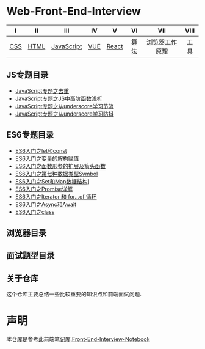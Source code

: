 # Web-Front-End-Interview

| Ⅰ | Ⅱ | Ⅲ | Ⅳ | Ⅴ | Ⅵ | Ⅶ | Ⅷ |
| :----:| :----: | :----: | :----: |:----: |:----: |:----: |:----: |
| [CSS](https://github.com/BGround/Web-Front-End-Interview/blob/main/CSS/CSS.md) | [HTML](https://github.com/BGround/Web-Front-End-Interview/blob/main/HTML/HTML.md) | [JavaScript](https://github.com/BGround/Web-Front-End-Interview/blob/main/JavaScript/javascript.md) | [VUE](https://github.com/BGround/Web-Front-End-Interview/blob/main/Vue/Vue.md) | [React](https://github.com/BGround/Web-Front-End-Interview/blob/main/React/React.md) | [算法]() | [浏览器工作原理](https://github.com/BGround/Web-Front-End-Interview/blob/main/BrowserWork/README.md) |[工具]() |

## JS专题目录
- [JavaScript专题之去重](https://github.com/BGround/Web-Front-End-Interview/blob/main/JavaScript/JavaScript专题/JavaScript专题之去重.md)
- [JavaScript专题之JS中高阶函数浅析](https://github.com/BGround/Web-Front-End-Interview/blob/main/JavaScript/JavaScript专题/JavaScript专题之JS中高阶函数浅析.md)
- [JavaScript专题之从underscore学习节流](https://github.com/BGround/Web-Front-End-Interview/blob/main/JavaScript/JavaScript专题/JavaScript专题之从underscore学习节流.md)
- [JavaScript专题之从underscore学习防抖](https://github.com/BGround/Web-Front-End-Interview/blob/main/JavaScript/JavaScript专题/JavaScript专题之从underscore学习防抖.md)



## ES6专题目录
- [ES6入门之let和const](https://github.com/BGround/Web-Front-End-Interview/issues/16)
- [ES6入门之变量的解构赋值](https://github.com/BGround/Web-Front-End-Interview/issues/6)
- [ES6入门之函数形参的扩展及箭头函数](https://github.com/BGround/Web-Front-End-Interview/issues/7)
- [ES6入门之第七种数据类型Symbol](https://github.com/BGround/Web-Front-End-Interview/issues/8)
- [ES6入门之Set和Map数据结构](https://github.com/BGround/Web-Front-End-Interview/issues/9)]
- [ES6入门之Promise详解](https://github.com/BGround/Web-Front-End-Interview/issues/12)
- [ES6入门之Iterator 和 for...of 循环](https://github.com/BGround/Web-Front-End-Interview/issues/17)
- [ES6入门之Async和Await](https://github.com/BGround/Web-Front-End-Interview/issues/15)
- [ES6入门之class]()

## 浏览器目录


## 面试题型目录


## 关于仓库
这个仓库主要总结一些比较重要的知识点和前端面试问题.

# 声明
本仓库是参考此前端笔记库,[Front-End-Interview-Notebook](https://github.com/CavsZhouyou/Front-End-Interview-Notebook)
